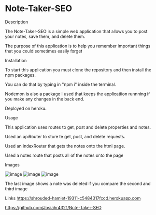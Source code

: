 # Note-Taker-SEO

Description

The Note-Taker-SEO is a simple web application that allows you to post your notes, save them, and delete them.

The purpose of this application is to help you remember important things that you could sometimes easily forget

Installation

To start this application you must clone the repository and then install the npm packages.

You can do that by typing in "npm i" inside the terminal.

Nodemon is also a package I used that keeps the applicatiion runnning if you make any changes in the back end.

Deployed on heroku.

Usage

This application uses routes to get, post and delete properties and notes.

Used an apiRouter to store te get, post, and delete requests.

Used an indexRouter that gets the notes onto the html page.

Used a notes route that posts all of the notes onto the page

Images

![image](https://github.com/Josiahr4321/Note-Taker-SEO/assets/125624166/9a9b9fee-5ebb-4b9b-87dc-8465c37fa1a6)
![image](https://github.com/Josiahr4321/Note-Taker-SEO/assets/125624166/f951a17a-6a6c-4e52-8c8e-391602712eeb)
![image](https://github.com/Josiahr4321/Note-Taker-SEO/assets/125624166/9b09a1fc-9c7d-471f-a209-b6fe14321ae9)

The last image shows a note was deleted if you compare the second and third image

Links
https://shrouded-hamlet-19311-c5484317fccd.herokuapp.com

https://github.com/Josiahr4321/Note-Taker-SEO
